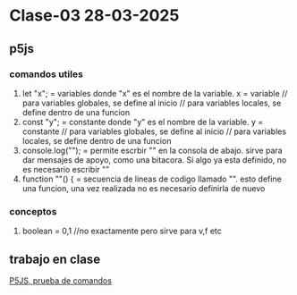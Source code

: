 # Clase-03 28-03-2025

## p5js
### comandos utiles
1. let "x"; = variables donde "x" es el nombre de la variable. x = variable // para variables globales, se define al inicio // para variables locales, se define dentro de una funcion
2. const "y"; = constante donde "y" es el nombre de la variable. y = constante // para variables globales, se define al inicio // para variables locales, se define dentro de una funcion
3. console.log(""); = permite escrbir "" en la consola de abajo. sirve para dar mensajes de apoyo, como una bitacora. Si algo ya esta definido, no es necesario escribir ""
4. function ""() { = secuencia de lineas de codigo llamado "". esto define una funcion, una vez realizada no es necesario definirla de nuevo

### conceptos
1. boolean = 0,1 //no exactamente pero sirve para v,f etc

## trabajo en clase

[P5JS, prueba de comandos](https://editor.p5js.org/francisco.morande/sketches/zNkYUIiqS)
